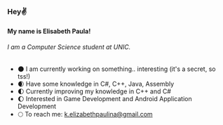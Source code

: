 ### Hey✌️ 
#### My name is Elisabeth Paula!
###### I am a Computer Science student at UNIC. 

* 🌑 I am currently working on something.. interesting (it's a secret, so tss!) 
* 🌒 Have some knowledge in C#, C++, Java, Assembly
* 🌓 Currently improving my knowledge in C++ and C#
* 🌔 Interested in Game Development and Android Application Development   
* 🌕 To reach me: k.elizabethpaulina@gmail.com



